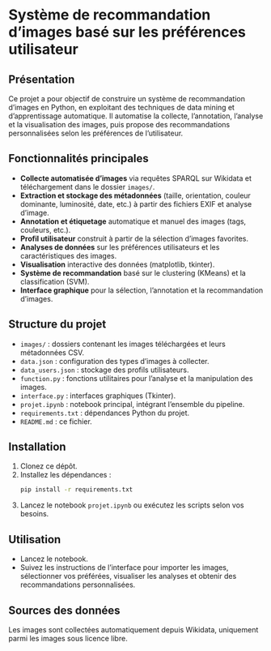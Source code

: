 # Système de recommandation d’images basé sur les préférences utilisateur

## Présentation

Ce projet a pour objectif de construire un système de recommandation d’images en Python, en exploitant des techniques de data mining et d’apprentissage automatique. Il automatise la collecte, l’annotation, l’analyse et la visualisation des images, puis propose des recommandations personnalisées selon les préférences de l’utilisateur.

## Fonctionnalités principales

- **Collecte automatisée d’images** via requêtes SPARQL sur Wikidata et téléchargement dans le dossier `images/`.
- **Extraction et stockage des métadonnées** (taille, orientation, couleur dominante, luminosité, date, etc.) à partir des fichiers EXIF et analyse d’image.
- **Annotation et étiquetage** automatique et manuel des images (tags, couleurs, etc.).
- **Profil utilisateur** construit à partir de la sélection d’images favorites.
- **Analyses de données** sur les préférences utilisateurs et les caractéristiques des images.
- **Visualisation** interactive des données (matplotlib, tkinter).
- **Système de recommandation** basé sur le clustering (KMeans) et la classification (SVM).
- **Interface graphique** pour la sélection, l’annotation et la recommandation d’images.

## Structure du projet

- `images/` : dossiers contenant les images téléchargées et leurs métadonnées CSV.
- `data.json` : configuration des types d’images à collecter.
- `data_users.json` : stockage des profils utilisateurs.
- `function.py` : fonctions utilitaires pour l’analyse et la manipulation des images.
- `interface.py` : interfaces graphiques (Tkinter).
- `projet.ipynb` : notebook principal, intégrant l’ensemble du pipeline.
- `requirements.txt` : dépendances Python du projet.
- `README.md` : ce fichier.

## Installation

1. Clonez ce dépôt.
2. Installez les dépendances :
   ```sh
   pip install -r requirements.txt
   ```
3. Lancez le notebook `projet.ipynb` ou exécutez les scripts selon vos besoins.

## Utilisation

- Lancez le notebook.
- Suivez les instructions de l’interface pour importer les images, sélectionner vos préférées, visualiser les analyses et obtenir des recommandations personnalisées.

## Sources des données

Les images sont collectées automatiquement depuis Wikidata, uniquement parmi les images sous licence libre.



